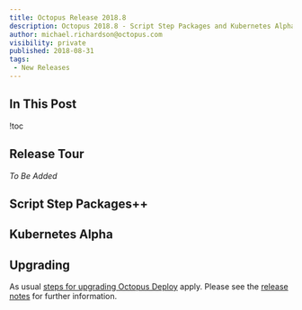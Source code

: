 ```yaml
---
title: Octopus Release 2018.8
description: Octopus 2018.8 - Script Step Packages and Kubernetes Alpha 
author: michael.richardson@octopus.com
visibility: private
published: 2018-08-31
tags:
 - New Releases
---
```


## In This Post

!toc

## Release Tour

_To Be Added_

## Script Step Packages++

## Kubernetes Alpha

## Upgrading

As usual [steps for upgrading Octopus Deploy](https://octopus.com/docs/administration/upgrading) apply. Please see the [release notes](https://octopus.com/downloads/compare?to=2018.8.0) for further information.